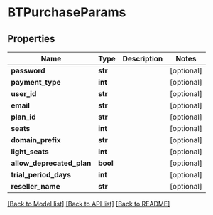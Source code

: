 # BTPurchaseParams

## Properties
Name | Type | Description | Notes
------------ | ------------- | ------------- | -------------
**password** | **str** |  | [optional] 
**payment_type** | **int** |  | [optional] 
**user_id** | **str** |  | [optional] 
**email** | **str** |  | [optional] 
**plan_id** | **str** |  | [optional] 
**seats** | **int** |  | [optional] 
**domain_prefix** | **str** |  | [optional] 
**light_seats** | **int** |  | [optional] 
**allow_deprecated_plan** | **bool** |  | [optional] 
**trial_period_days** | **int** |  | [optional] 
**reseller_name** | **str** |  | [optional] 

[[Back to Model list]](../README.md#documentation-for-models) [[Back to API list]](../README.md#documentation-for-api-endpoints) [[Back to README]](../README.md)


